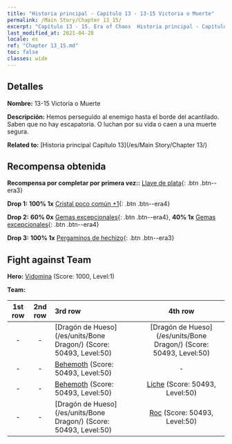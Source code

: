 ```yaml
---
title: "Historia principal - Capítulo 13 - 13-15 Victoria o Muerte"
permalink: /Main Story/Chapter 13_15/
excerpt: "Capítulo 13 - 15. Era of Chaos  Historia principal - Capítulo 13_15. 13-15 Victoria o Muerte"
last_modified_at: 2021-04-28
locale: es
ref: "Chapter 13_15.md"
toc: false
classes: wide
---
```


## Detalles

 **Nombre:** 13-15 Victoria o Muerte

 **Descripción:** Hemos perseguido al enemigo hasta el borde del acantilado. Saben que no hay escapatoria. O luchan por su vida o caen a una muerte segura.

 **Related to:** [Historia principal Capítulo 13](/es/Main Story/Chapter 13/)

## Recompensa obtenida

 **Recompensa por completar por primera vez::** [Llave de plata](/ItemsES/con_693/){: .btn .btn--era3}

 **Drop 1:** **100% 1x** [Cristal poco común +1](/ItemsES/mat_45/){: .btn .btn--era4}

 **Drop 2:** **60% 0x** [Gemas excepcionales](/ItemsES/mat_37/){: .btn .btn--era4}, **40% 1x** [Gemas excepcionales](/ItemsES/mat_37/){: .btn .btn--era4}

 **Drop 3:** **100% 1x** [Pergaminos de hechizo](/ItemsES/con_694/){: .btn .btn--era3}


## Fight against Team
 **Hero:** [Vidomina](/es/heroes/Vidomina/) (Score: 1000, Level:1)

 **Team:**


  | 1st row | 2nd row | 3rd row | 4th row |
  |:----:|:----:|:----|:----:|
  | - | - | [Dragón de Hueso](/es/units/Bone Dragon/) (Score: 50493, Level:50)  | [Dragón de Hueso](/es/units/Bone Dragon/) (Score: 50493, Level:50)  |
  | - | - | [Behemoth](/es/units/Behemoth/) (Score: 50493, Level:50)  | - |
  | - | - | [Behemoth](/es/units/Behemoth/) (Score: 50493, Level:50)  | [Liche](/es/units/Lich/) (Score: 50493, Level:50)  |
  | - | - | [Dragón de Hueso](/es/units/Bone Dragon/) (Score: 50493, Level:50)  | [Roc](/es/units/Roc/) (Score: 50493, Level:50)  |


